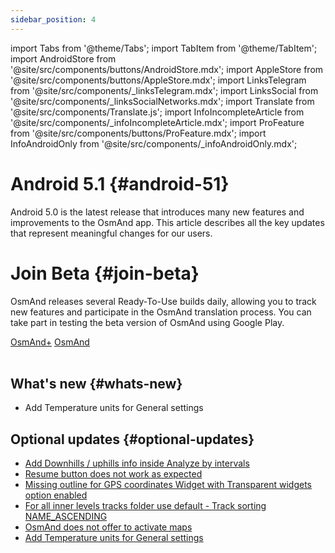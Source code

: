 ```yaml
---
sidebar_position: 4
---
```


import Tabs from '@theme/Tabs';
import TabItem from '@theme/TabItem';
import AndroidStore from '@site/src/components/buttons/AndroidStore.mdx';
import AppleStore from '@site/src/components/buttons/AppleStore.mdx';
import LinksTelegram from '@site/src/components/_linksTelegram.mdx';
import LinksSocial from '@site/src/components/_linksSocialNetworks.mdx';
import Translate from '@site/src/components/Translate.js';
import InfoIncompleteArticle from '@site/src/components/_infoIncompleteArticle.mdx';
import ProFeature from '@site/src/components/buttons/ProFeature.mdx';
import InfoAndroidOnly from '@site/src/components/_infoAndroidOnly.mdx';  


# Android 5.1 {#android-51}

Android 5.0 is the latest release that introduces many new features and improvements to the OsmAnd app. This article describes all the key updates that represent meaningful changes for our users.

# Join Beta {#join-beta}

OsmAnd releases several Ready-To-Use builds daily, allowing you to track new features and participate in the OsmAnd translation process. You can take part in testing the beta version of OsmAnd using Google Play.

<div class="button-row">
  <a class="button button--active" href="https://play.google.com/apps/testing/net.osmand.plus">OsmAnd+</a>
  <a class="button button--active" href="https://play.google.com/apps/testing/net.osmand">OsmAnd</a>
</div>  

<br/>


## What's new {#whats-new}

- Add Temperature units for General settings


## Optional updates {#optional-updates}

<!-- ***Example***  -->

- [Add Downhills / uphills info inside Analyze by intervals](https://github.com/osmandapp/OsmAnd-Issues/issues/2878)
- [Resume button does not work as expected](https://github.com/osmandapp/OsmAnd/issues/21842)
- [Missing outline for GPS coordinates Widget with Transparent widgets option enabled](https://github.com/osmandapp/OsmAnd/issues/22258)
- [For all inner levels tracks folder use default - Track sorting NAME_ASCENDING](https://github.com/osmandapp/OsmAnd/issues/22256)
- [OsmAnd does not offer to activate maps](https://github.com/osmandapp/OsmAnd/issues/21302)
- [Add Temperature units for General settings](https://github.com/osmandapp/OsmAnd-Issues/issues/2792)



